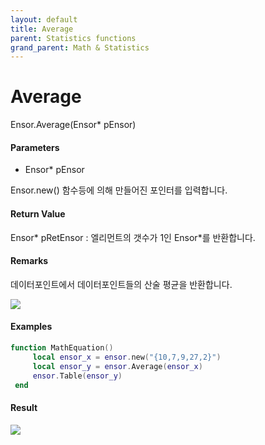 ```yaml
---
layout: default
title: Average
parent: Statistics functions
grand_parent: Math & Statistics
---
```


# Average

Ensor.Average\(Ensor\* pEnsor\)

#### Parameters

* Ensor\* pEnsor

Ensor.new\(\) 함수등에 의해 만들어진 포인터를 입력합니다.

#### Return Value

Ensor\* pRetEnsor : 엘리먼트의 갯수가 1인 Ensor\*를 반환합니다.

#### Remarks

데이터포인트에서 데이터포인트들의 산술 평균을 반환합니다.

![](/StatisticsAPI/AverageFunc.png)

#### Examples

```lua
function MathEquation()
     local ensor_x = ensor.new("{10,7,9,27,2}")
     local ensor_y = ensor.Average(ensor_x)
     ensor.Table(ensor_y)
 end
```

#### Result

![](/StatisticsAPI/AverageResultTable.png)

